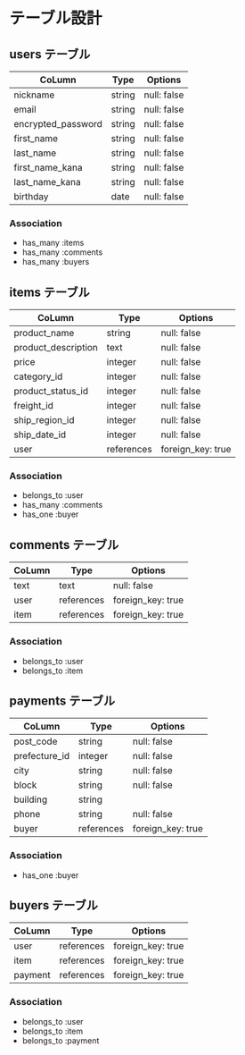 # テーブル設計

## users テーブル

| CoLumn          | Type    | Options     |
| --------------- | ------- | ----------- |
| nickname        | string  | null: false |
| email           | string  | null: false |
| encrypted_password        | string  | null: false |
| first_name      | string  | null: false |
| last_name       | string  | null: false |
| first_name_kana | string  | null: false |
| last_name_kana  | string  | null: false |
| birthday        | date | null: false |

### Association

- has_many :items
- has_many :comments
- has_many  :buyers

## items テーブル

| CoLumn              | Type       | Options           |
| ------------------- | ---------- | ----------------- |
| product_name        | string     | null: false       |
| product_description | text       | null: false       |
| price               | integer    | null: false       |
| category_id            | integer     | null: false       |
| product_status_id      | integer     | null: false       |
| freight_id             | integer     | null: false       |
| ship_region_id         | integer     | null: false       |
| ship_date_id           | integer     | null: false       |
| user                | references | foreign_key: true |

### Association

- belongs_to :user
- has_many :comments
- has_one :buyer

## comments テーブル

| CoLumn  | Type       | Options           |
| ------- | ---------- | ----------------- |
| text    | text       | null: false       |
| user    | references | foreign_key: true |
| item    | references | foreign_key: true |

### Association

- belongs_to :user
- belongs_to :item

## payments テーブル

| CoLumn              | Type       | Options           |
| ------------------- | ---------- | ----------------- |
| post_code           | string    | null: false       |
| prefecture_id          | integer     | null: false       |
| city                | string     | null: false       |
| block               | string     | null: false       |
| building            | string     |        |
| phone               | string    | null: false       |
| buyer                | references | foreign_key: true |

 ### Association

 - has_one :buyer


 ## buyers テーブル

| CoLumn              | Type        | Options          |
| ------------------- | ----------- | ---------------- |
| user                | references | foreign_key: true |
| item                | references | foreign_key: true |
| payment             | references | foreign_key: true |

### Association

- belongs_to :user
- belongs_to :item
- belongs_to :payment


